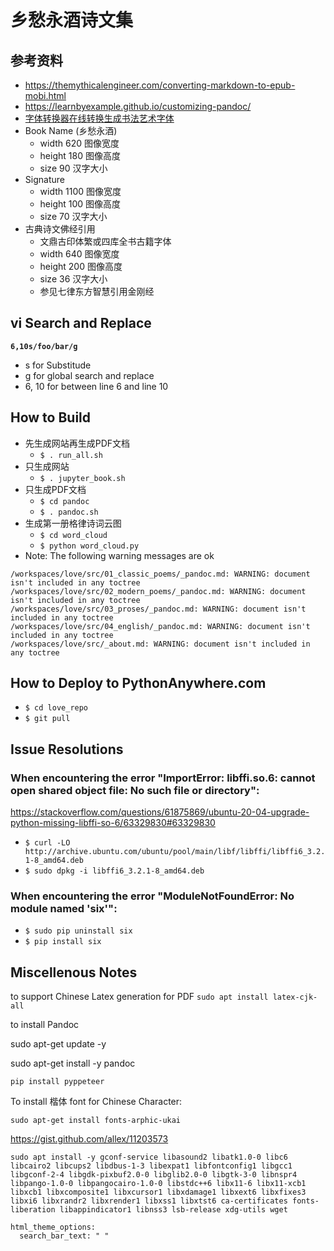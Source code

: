 # 乡愁永酒诗文集

## 参考资料

- https://themythicalengineer.com/converting-markdown-to-epub-mobi.html
- https://learnbyexample.github.io/customizing-pandoc/
- [字体转换器在线转换生成书法艺术字体](http://www.diyiziti.com/)
- Book Name (乡愁永酒)
  - width 620 图像宽度
  - height 180 图像高度
  - size 90 汉字大小
- Signature
  - width 1100 图像宽度
  - height 100 图像高度
  - size 70 汉字大小
- 古典诗文佛经引用
  - 文鼎古印体繁或四库全书古籍字体
  - width 640 图像宽度
  - height 200 图像高度
  - size 36 汉字大小
  - 参见七律东方智慧引用金刚经

## vi Search and Replace 

**`6,10s/foo/bar/g`**

- s for Substitude 
- g for global search and replace
- 6, 10 for between line 6 and line 10

## How to Build

- 先生成网站再生成PDF文档
    - `$ . run_all.sh` 
- 只生成网站
    - `$ . jupyter_book.sh` 
- 只生成PDF文档
    - `$ cd pandoc`
    - `$ . pandoc.sh` 
- 生成第一册格律诗词云图
    - `$ cd word_cloud`
    - `$ python word_cloud.py`
- Note: The following warning messages are ok

```
/workspaces/love/src/01_classic_poems/_pandoc.md: WARNING: document isn't included in any toctree
/workspaces/love/src/02_modern_poems/_pandoc.md: WARNING: document isn't included in any toctree
/workspaces/love/src/03_proses/_pandoc.md: WARNING: document isn't included in any toctree
/workspaces/love/src/04_english/_pandoc.md: WARNING: document isn't included in any toctree
/workspaces/love/src/_about.md: WARNING: document isn't included in any toctree
```
    
## How to Deploy to PythonAnywhere.com

- `$ cd love_repo`
- `$ git pull`

## Issue Resolutions

### When encountering the error "ImportError: libffi.so.6: cannot open shared object file: No such file or directory":

https://stackoverflow.com/questions/61875869/ubuntu-20-04-upgrade-python-missing-libffi-so-6/63329830#63329830

- `$ curl -LO http://archive.ubuntu.com/ubuntu/pool/main/libf/libffi/libffi6_3.2.1-8_amd64.deb`
- `$ sudo dpkg -i libffi6_3.2.1-8_amd64.deb`

### When encountering the error "ModuleNotFoundError: No module named 'six'":
- `$ sudo pip uninstall six`
- `$ pip install six`

## Miscellenous Notes

to support Chinese Latex generation for PDF `sudo apt install latex-cjk-all`

to install Pandoc


sudo apt-get update -y

sudo apt-get install -y pandoc

`pip install pyppeteer`

To install 楷体 font for Chinese Character:

`sudo apt-get install fonts-arphic-ukai`

https://gist.github.com/allex/11203573

~~~
sudo apt install -y gconf-service libasound2 libatk1.0-0 libc6 libcairo2 libcups2 libdbus-1-3 libexpat1 libfontconfig1 libgcc1 libgconf-2-4 libgdk-pixbuf2.0-0 libglib2.0-0 libgtk-3-0 libnspr4 libpango-1.0-0 libpangocairo-1.0-0 libstdc++6 libx11-6 libx11-xcb1 libxcb1 libxcomposite1 libxcursor1 libxdamage1 libxext6 libxfixes3 libxi6 libxrandr2 libxrender1 libxss1 libxtst6 ca-certificates fonts-liberation libappindicator1 libnss3 lsb-release xdg-utils wget
~~~

    html_theme_options:
      search_bar_text: " "
